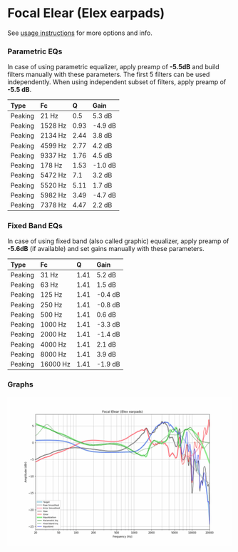 # Focal Elear (Elex earpads)
See [usage instructions](https://github.com/jaakkopasanen/AutoEq#usage) for more options and info.

### Parametric EQs
In case of using parametric equalizer, apply preamp of **-5.5dB** and build filters manually
with these parameters. The first 5 filters can be used independently.
When using independent subset of filters, apply preamp of **-5.5 dB**.

| Type    | Fc      |    Q | Gain    |
|:--------|:--------|:-----|:--------|
| Peaking | 21 Hz   | 0.5  | 5.3 dB  |
| Peaking | 1528 Hz | 0.93 | -4.9 dB |
| Peaking | 2134 Hz | 2.44 | 3.8 dB  |
| Peaking | 4599 Hz | 2.77 | 4.2 dB  |
| Peaking | 9337 Hz | 1.76 | 4.5 dB  |
| Peaking | 178 Hz  | 1.53 | -1.0 dB |
| Peaking | 5472 Hz | 7.1  | 3.2 dB  |
| Peaking | 5520 Hz | 5.11 | 1.7 dB  |
| Peaking | 5982 Hz | 3.49 | -4.7 dB |
| Peaking | 7378 Hz | 4.47 | 2.2 dB  |

### Fixed Band EQs
In case of using fixed band (also called graphic) equalizer, apply preamp of **-5.6dB**
(if available) and set gains manually with these parameters.

| Type    | Fc       |    Q | Gain    |
|:--------|:---------|:-----|:--------|
| Peaking | 31 Hz    | 1.41 | 5.2 dB  |
| Peaking | 63 Hz    | 1.41 | 1.5 dB  |
| Peaking | 125 Hz   | 1.41 | -0.4 dB |
| Peaking | 250 Hz   | 1.41 | -0.8 dB |
| Peaking | 500 Hz   | 1.41 | 0.6 dB  |
| Peaking | 1000 Hz  | 1.41 | -3.3 dB |
| Peaking | 2000 Hz  | 1.41 | -1.4 dB |
| Peaking | 4000 Hz  | 1.41 | 2.1 dB  |
| Peaking | 8000 Hz  | 1.41 | 3.9 dB  |
| Peaking | 16000 Hz | 1.41 | -1.9 dB |

### Graphs
![](./Focal%20Elear%20(Elex%20earpads).png)